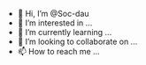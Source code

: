 - 👋 Hi, I’m @Soc-dau
- 👀 I’m interested in ...
- 🌱 I’m currently learning ...
- 💞️ I’m looking to collaborate on ...
- 📫 How to reach me ...

<!---hi

Soc-dau/Soc-dau is a ✨ special ✨ repository because its `README.md` (this file) appears on your GitHub profile.
You can click the Preview link to take a look at your changes.
--->
